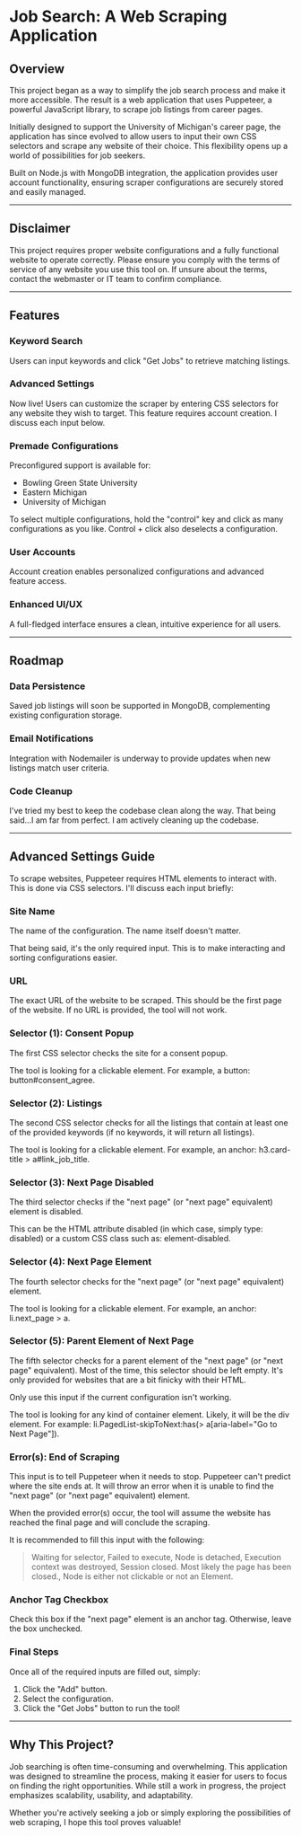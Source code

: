 # Job Search: A Web Scraping Application

## Overview

This project began as a way to simplify the job search process and make it more accessible. The result is a web application that uses Puppeteer, a powerful JavaScript library, to scrape job listings from career pages.

Initially designed to support the University of Michigan's career page, the application has since evolved to allow users to input their own CSS selectors and scrape any website of their choice. This flexibility opens up a world of possibilities for job seekers.

Built on Node.js with MongoDB integration, the application provides user account functionality, ensuring scraper configurations are securely stored and easily managed.

---

## Disclaimer

This project requires proper website configurations and a fully functional website to operate correctly. Please ensure you comply with the terms of service of any website you use this tool on. If unsure about the terms, contact the webmaster or IT team to confirm compliance.

---

## Features

### Keyword Search

Users can input keywords and click "Get Jobs" to retrieve matching listings.

### Advanced Settings

Now live! Users can customize the scraper by entering CSS selectors for any website they wish to target. This feature requires account creation. I discuss each input below.

### Premade Configurations

Preconfigured support is available for:

- Bowling Green State University
- Eastern Michigan
- University of Michigan

To select multiple configurations, hold the "control" key and click as many configurations as you like. Control + click also deselects a configuration.

### User Accounts

Account creation enables personalized configurations and advanced feature access.

### Enhanced UI/UX

A full-fledged interface ensures a clean, intuitive experience for all users.

---

## Roadmap

### Data Persistence

Saved job listings will soon be supported in MongoDB, complementing existing configuration storage.

### Email Notifications

Integration with Nodemailer is underway to provide updates when new listings match user criteria.

### Code Cleanup

I've tried my best to keep the codebase clean along the way. That being said...I am far from perfect. I am actively cleaning up the codebase.

---

## Advanced Settings Guide

To scrape websites, Puppeteer requires HTML elements to interact with. This is done via CSS selectors. I'll discuss each input briefly:

### Site Name

The name of the configuration. The name itself doesn't matter.

That being said, it's the only required input. This is to make interacting and sorting configurations easier.

### URL

The exact URL of the website to be scraped. This should be the first page of the website. If no URL is provided, the tool will not work.

### Selector (1): Consent Popup

The first CSS selector checks the site for a consent popup.

The tool is looking for a clickable element. For example, a button: button#consent_agree.

### Selector (2): Listings

The second CSS selector checks for all the listings that contain at least one of the provided keywords (if no keywords, it will return all listings).

The tool is looking for a clickable element. For example, an anchor: h3.card-title > a#link_job_title.

### Selector (3): Next Page Disabled

The third selector checks if the "next page" (or "next page" equivalent) element is disabled.

This can be the HTML attribute disabled (in which case, simply type: disabled) or a custom CSS class such as: element-disabled.

### Selector (4): Next Page Element

The fourth selector checks for the "next page" (or "next page" equivalent) element.

The tool is looking for a clickable element. For example, an anchor: li.next_page > a.

### Selector (5): Parent Element of Next Page

The fifth selector checks for a parent element of the "next page" (or "next page" equivalent). Most of the time, this selector should be left empty. It's only provided for websites that are a bit finicky with their HTML.

Only use this input if the current configuration isn't working.

The tool is looking for any kind of container element. Likely, it will be the div element. For example: li.PagedList-skipToNext:has(> a[aria-label="Go to Next Page"]).

### Error(s): End of Scraping

This input is to tell Puppeteer when it needs to stop. Puppeteer can't predict where the site ends at. It will throw an error when it is unable to find the "next page" (or "next page" equivalent) element.

When the provided error(s) occur, the tool will assume the website has reached the final page and will conclude the scraping.

It is recommended to fill this input with the following:

> Waiting for selector, Failed to execute, Node is detached, Execution context was destroyed, Session closed. Most likely the page has been closed., Node is either not clickable or not an Element.

### Anchor Tag Checkbox

Check this box if the "next page" element is an anchor tag. Otherwise, leave the box unchecked.

### Final Steps

Once all of the required inputs are filled out, simply:

1. Click the "Add" button.
2. Select the configuration.
3. Click the "Get Jobs" button to run the tool!

---

## Why This Project?

Job searching is often time-consuming and overwhelming. This application was designed to streamline the process, making it easier for users to focus on finding the right opportunities. While still a work in progress, the project emphasizes scalability, usability, and adaptability.

Whether you're actively seeking a job or simply exploring the possibilities of web scraping, I hope this tool proves valuable!
